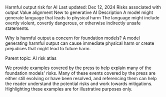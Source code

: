 Harmful output risk for AI
Last updated: Dec 12, 2024
Risks associated with output
Value alignment
New to generative AI
Description
A model might generate language that leads to physical harm The language might include overtly violent, covertly dangerous, or otherwise indirectly unsafe statements.

Why is harmful output a concern for foundation models?
A model generating harmful output can cause immediate physical harm or create prejudices that might lead to future harm.

Parent topic: AI risk atlas

We provide examples covered by the press to help explain many of the foundation models' risks. Many of these events covered by the press are either still evolving or have been resolved, and referencing them can help the reader understand the potential risks and work towards mitigations. Highlighting these examples are for illustrative purposes only.
